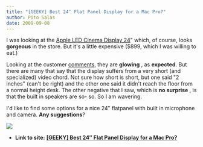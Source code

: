 ```yaml
---
title: "[GEEKY] Best 24″ Flat Panel Display for a Mac Pro?"
author: Pito Salas
date: 2009-09-08
---
```




I was looking at the [Apple LED Cinema Display
24](<http://store.apple.com/us/product/MB382LL/A?fnode=MTY1NDA5OQ&mco=Nzk2MDk4NQ>)"
which, of course, looks **gorgeous** in the store. But it's a little expensive
($899, which I was willing to eat.)

Looking at the customer
[comments](<http://store.apple.com/us/reviews/MB382LL/A?fnode=MTY1NDA5OQ&mco=Nzk2NzAyNw>),
they are **glowing** , as **expected**. But there are many that say that the
display suffers from a very short (and specialized) video chord. Not sure how
short is short, but one said "2 inches" (can't be right) and the other one
said it didn't reach the floor from a normal height desk. The other negative
that I saw, which is **no surprise** , is that the built in speakers are so-
so. So I am wavering.

I'd like to find some options for a nice 24″ flatpanel with built in
microphone and camera. **Any suggestions**?

![](https://i0.wp.com/img.zemanta.com/pixy.gif?w=584)


* **Link to site:** **[[GEEKY] Best 24″ Flat Panel Display for a Mac Pro?](None)**
